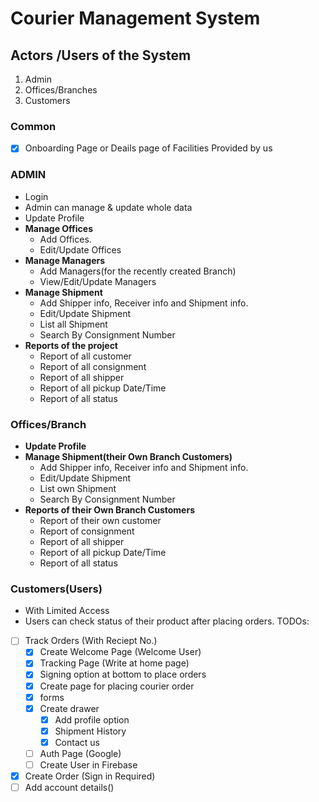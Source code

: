 # Courier Management System

## Actors /Users of the System

1. Admin
2. Offices/Branches
3. Customers

### Common

- [X] Onboarding Page or Deails page of Facilities Provided by us

### ADMIN

- Login
- Admin can manage & update whole data
- Update Profile
- **Manage Offices**
  - Add Offices.
  - Edit/Update Offices
- **Manage Managers**
  - Add Managers(for the recently created Branch)
  - View/Edit/Update Managers
- **Manage Shipment**
  - Add Shipper info, Receiver info and Shipment info.
  - Edit/Update Shipment
  - List all Shipment
  - Search By Consignment Number
- **Reports of the project**
  - Report of all customer
  - Report of all consignment
  - Report of all shipper
  - Report of all pickup Date/Time
  - Report of all status

### Offices/Branch

- **Update Profile**
- **Manage Shipment(their Own Branch Customers)**
  - Add Shipper info, Receiver info and Shipment info.
  - Edit/Update Shipment
  - List own Shipment
  - Search By Consignment Number
- **Reports of their Own Branch Customers**
  - Report of their own customer
  - Report of consignment
  - Report of all shipper
  - Report of all pickup Date/Time
  - Report of all status

### Customers(Users)

- With Limited Access
- Users can check status of their product after placing orders.
  TODOs:
- [ ] Track Orders (With Reciept No.)
  - [x] Create Welcome Page (Welcome User)
  - [x] Tracking Page (Write at home page)
  - [x] Signing option at bottom to place orders
  - [x] Create page for placing courier order
  - [x] forms
  - [x] Create drawer
    - [x] Add profile option
    - [x] Shipment History
    - [x] Contact us
  - [ ] Auth Page (Google)
  - [ ] Create User in Firebase
  <!-- - [ ] (Add location feature (copy form urban culture)) -->
- [x] Create Order (Sign in Required)
- [ ] Add account details()
